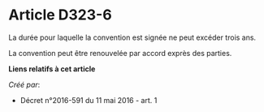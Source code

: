 # Article D323-6

La durée pour laquelle la convention est signée ne peut excéder trois ans. 

La convention peut être renouvelée par accord exprès des parties.

**Liens relatifs à cet article**

_Créé par_:

  - Décret n°2016-591 du 11 mai 2016 - art. 1
